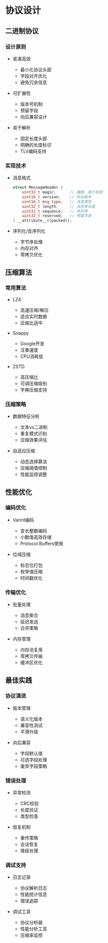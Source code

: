 # 协议设计

## 二进制协议

### 设计原则
- 紧凑高效
  - 最小化协议头部
  - 字段对齐优化
  - 避免冗余信息

- 可扩展性
  - 版本号机制
  - 预留字段
  - 向后兼容设计

- 易于解析
  - 固定长度头部
  - 明确的长度标识
  - TLV编码支持

### 实现技术
- 消息格式
  ```cpp
  struct MessageHeader {
      uint32_t magic;      // 魔数，用于校验
      uint16_t version;    // 协议版本
      uint16_t msg_type;   // 消息类型
      uint32_t length;     // 消息体长度
      uint32_t sequence;   // 序列号
      uint32_t reserved;   // 预留字段
  } __attribute__((packed));
  ```

- 序列化/反序列化
  - 字节序处理
  - 内存对齐
  - 零拷贝优化

## 压缩算法

### 常用算法
- LZ4
  - 高速压缩/解压
  - 适合实时数据
  - 压缩比适中

- Snappy
  - Google开发
  - 注重速度
  - CPU消耗低

- ZSTD
  - 高压缩比
  - 可调压缩级别
  - 字典压缩支持

### 压缩策略
- 数据特征分析
  - 文本vs二进制
  - 重复模式识别
  - 压缩效果评估

- 自适应压缩
  - 动态选择算法
  - 压缩阈值控制
  - 性能监控调整

## 性能优化

### 编码优化
- Varint编码
  - 变长整数编码
  - 小数值高效存储
  - Protocol Buffers使用

- 位域压缩
  - 标志位打包
  - 枚举值压缩
  - 时间戳优化

### 传输优化
- 批量处理
  - 消息聚合
  - 延迟发送
  - 合并策略

- 内存管理
  - 内存池复用
  - 零拷贝传输
  - 缓冲区优化

## 最佳实践

### 协议演进
- 版本管理
  - 语义化版本
  - 兼容性测试
  - 平滑升级

- 向后兼容
  - 字段默认值
  - 可选字段处理
  - 废弃字段策略

### 错误处理
- 异常检测
  - CRC校验
  - 长度验证
  - 类型检查

- 恢复机制
  - 重传策略
  - 会话恢复
  - 降级处理

### 调试支持
- 日志记录
  - 协议解析日志
  - 性能统计信息
  - 错误追踪

- 调试工具
  - 协议分析器
  - 性能分析工具
  - 压缩率监控